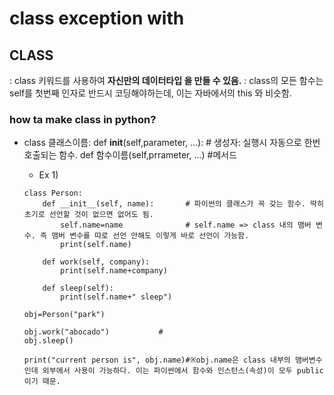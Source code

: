 # class exception with

## CLASS
: class 키워드를 사용하여 __자신만의 데이터타입 을 만들 수 있음.__
: class의 모든 함수는 self를 첫번째 인자로 반드시 코딩해야하는데, 이는 자바에서의 this 와 비슷함.
### how ta make class in python?

* class 클래스이름:
    def __init__(self,parameter, ...):  # 생성자: 실행시 자동으로 한번 호출되는 함수.
    def 함수이름(self,prrameter, ...)   #메서드

    + Ex 1)
    ```
    class Person:
        def __init__(self, name):       # 파이썬의 클래스가 꼭 갖는 함수. 딱히 초기로 선언할 것이 없으면 없어도 됨.
            self.name=name              # self.name => class 내의 맴버 변수. 즉 맴버 변수를 따로 선언 안해도 이렇게 바로 선언이 가능함.
            print(self.name)

        def work(self, company):
            print(self.name+company)

        def sleep(self):
            print(self.name+" sleep")
        
    obj=Person("park")
    
    obj.work("abocado")           # 
    obj.sleep()

    print("current person is", obj.name)#※obj.name은 class 내부의 맴버변수인데 외부에서 사용이 가능하다. 이는 파이썬에서 함수와 인스턴스(속성)이 모두 public이기 때문.
    ```
